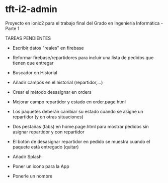# tft-i2-admin
Proyecto en ionic2 para el trabajo final del Grado en Ingeniería Informática - Parte 1

TAREAS PENDIENTES

- Escribir datos "reales" en firebase

- Reformar firebase/repartidores para incluir una lista de pedidos que tienen que entregar
- Buscador en Historial
- Añadir campos en el historial (repartidor,...)
- Crear el método desasignar en orders
- Mejorar campo repartidor y estado en order.page.html
- Los paquetes deberán cambiar su estado cuando se asigne un repartidor (y en otras situaciones)
- Dos pestañas (tabs) en home.page.html para mostrar pedidos sin asignar repartidor y con repartidor
- El botón de desasignar repartidor en pedido se muestra cuando el paquete está entregado (quitar)
- Añadir Splash
- Poner un icono para la App
- Ponerle un nombre
